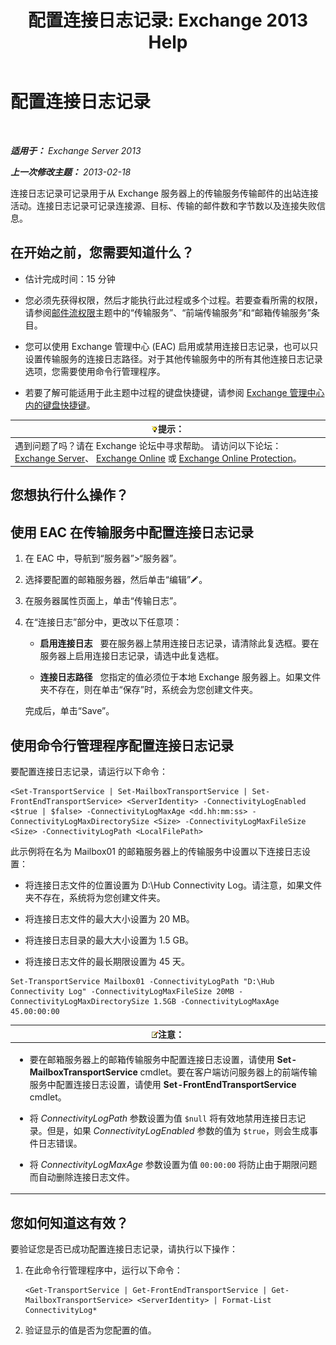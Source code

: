 ﻿---
title: '配置连接日志记录: Exchange 2013 Help'
TOCTitle: 配置连接日志记录
ms:assetid: 24e46a79-33ea-44e9-b03c-549db1c86a6f
ms:mtpsurl: https://technet.microsoft.com/zh-cn/library/Aa996827(v=EXCHG.150)
ms:contentKeyID: 50490083
ms.date: 01/11/2018
mtps_version: v=EXCHG.150
ms.translationtype: HT
---

# 配置连接日志记录

 

_**适用于：** Exchange Server 2013_

_**上一次修改主题：** 2013-02-18_

连接日志记录可记录用于从 Exchange 服务器上的传输服务传输邮件的出站连接活动。连接日志记录可记录连接源、目标、传输的邮件数和字节数以及连接失败信息。

## 在开始之前，您需要知道什么？

  - 估计完成时间：15 分钟

  - 您必须先获得权限，然后才能执行此过程或多个过程。若要查看所需的权限，请参阅[邮件流权限](mail-flow-permissions-exchange-2013-help.md)主题中的“传输服务”、“前端传输服务”和“邮箱传输服务”条目。

  - 您可以使用 Exchange 管理中心 (EAC) 启用或禁用连接日志记录，也可以只设置传输服务的连接日志路径。对于其他传输服务中的所有其他连接日志记录选项，您需要使用命令行管理程序。

  - 若要了解可能适用于此主题中过程的键盘快捷键，请参阅 [Exchange 管理中心内的键盘快捷键](keyboard-shortcuts-in-the-exchange-admin-center-exchange-online-protection-help.md)。

<table>
<thead>
<tr class="header">
<th><img src="images/Bb124558.tip(EXCHG.150).gif" title="提示" alt="提示" />提示：</th>
</tr>
</thead>
<tbody>
<tr class="odd">
<td>遇到问题了吗？请在 Exchange 论坛中寻求帮助。 请访问以下论坛：<a href="https://go.microsoft.com/fwlink/p/?linkid=60612">Exchange Server</a>、 <a href="https://go.microsoft.com/fwlink/p/?linkid=267542">Exchange Online</a> 或 <a href="https://go.microsoft.com/fwlink/p/?linkid=285351">Exchange Online Protection</a>。</td>
</tr>
</tbody>
</table>


## 您想执行什么操作？

## 使用 EAC 在传输服务中配置连接日志记录

1.  在 EAC 中，导航到“服务器”\>“服务器”。

2.  选择要配置的邮箱服务器，然后单击“编辑”![编辑图标](images/Bb124582.6f53ccb2-1f13-4c02-bea0-30690e6ea71d(EXCHG.150).gif "编辑图标")。

3.  在服务器属性页面上，单击“传输日志”。

4.  在“连接日志”部分中，更改以下任意项：
    
      - **启用连接日志**   要在服务器上禁用连接日志记录，请清除此复选框。要在服务器上启用连接日志记录，请选中此复选框。
    
      - **连接日志路径**   您指定的值必须位于本地 Exchange 服务器上。如果文件夹不存在，则在单击“保存”时，系统会为您创建文件夹。
    
    完成后，单击“Save”。

## 使用命令行管理程序配置连接日志记录

要配置连接日志记录，请运行以下命令：

    <Set-TransportService | Set-MailboxTransportService | Set-FrontEndTransportService> <ServerIdentity> -ConnectivityLogEnabled <$true | $false> -ConnectivityLogMaxAge <dd.hh:mm:ss> -ConnectivityLogMaxDirectorySize <Size> -ConnectivityLogMaxFileSize <Size> -ConnectivityLogPath <LocalFilePath>

此示例将在名为 Mailbox01 的邮箱服务器上的传输服务中设置以下连接日志设置：

  -  
    将连接日志文件的位置设置为 D:\\Hub Connectivity Log。请注意，如果文件夹不存在，系统将为您创建文件夹。

  -  
    将连接日志文件的最大大小设置为 20 MB。

  -  
    将连接日志目录的最大大小设置为 1.5 GB。

  -  
    将连接日志文件的最长期限设置为 45 天。

<!-- end list -->

    Set-TransportService Mailbox01 -ConnectivityLogPath "D:\Hub Connectivity Log" -ConnectivityLogMaxFileSize 20MB -ConnectivityLogMaxDirectorySize 1.5GB -ConnectivityLogMaxAge 45.00:00:00

<table>
<colgroup>
<col style="width: 100%" />
</colgroup>
<thead>
<tr class="header">
<th><img src="images/Bb124558.note(EXCHG.150).gif" title="注意" alt="注意" />注意：</th>
</tr>
</thead>
<tbody>
<tr class="odd">
<td><ul>
<li><p>要在邮箱服务器上的邮箱传输服务中配置连接日志设置，请使用 <strong>Set-MailboxTransportService</strong> cmdlet。要在客户端访问服务器上的前端传输服务中配置连接日志设置，请使用 <strong>Set-FrontEndTransportService</strong> cmdlet。</p></li>
<li><p>将 <em>ConnectivityLogPath</em> 参数设置为值 <code>$null</code> 将有效地禁用连接日志记录。但是，如果 <em>ConnectivityLogEnabled</em> 参数的值为 <code>$true</code>，则会生成事件日志错误。</p></li>
<li><p>将 <em>ConnectivityLogMaxAge</em> 参数设置为值 <code>00:00:00</code> 将防止由于期限问题而自动删除连接日志文件。</p></li>
</ul></td>
</tr>
</tbody>
</table>


## 您如何知道这有效？

要验证您是否已成功配置连接日志记录，请执行以下操作：

1.  在此命令行管理程序中，运行以下命令：
    
        <Get-TransportService | Get-FrontEndTransportService | Get-MailboxTransportService> <ServerIdentity> | Format-List ConnectivityLog*

2.  验证显示的值是否为您配置的值。

